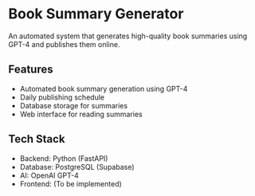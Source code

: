 # Book Summary Generator

An automated system that generates high-quality book summaries using GPT-4 and publishes them online.

## Features
- Automated book summary generation using GPT-4
- Daily publishing schedule
- Database storage for summaries
- Web interface for reading summaries

## Tech Stack
- Backend: Python (FastAPI)
- Database: PostgreSQL (Supabase)
- AI: OpenAI GPT-4
- Frontend: (To be implemented)

